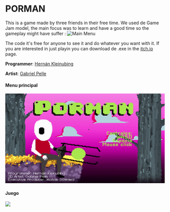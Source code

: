 # PORMAN

This is a game made by three friends in their free time. 
We used de Game Jam model, the main focus was to learn 
and have a good time so the gameplay might have suffer
: ![Main Menu](https://i.ibb.co/85n9cLt/Menu.png)

The code it's free for anyone to see it and do whatever you want with it.
If you are interested in just playin you can download de .exe in the [itch.io](https://kleinher.itch.io/porman) page.

**Programmer**: [Hernán Kleinubing](https://www.linkedin.com/in/hernan-kleinubing-a04685149/)

**Artist**: [Gabriel Pelle](https://www.instagram.com/gabiidrawing/)

<h4>Menu principal</h4>

![](menu-Porman.gif)

<h4>Juego</h4>

![](Juego.gif)

